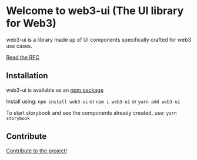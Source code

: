 # Welcome to web3-ui (The UI library for Web3)

web3-ui is a library made up of UI components specifically crafted for web3 use cases.

[Read the RFC](https://forum.developerdao.com/t/rfc-web3-ui-a-web3-specific-ui-library)

## Installation

web3-ui is available as an [npm package](https://www.npmjs.com/package/web3-ui)

Install using:
```npm install web3-ui```
 or
```npm i web3-ui```
or
```yarn add web3-ui```

To start storybook and see the components already created, use:
```yarn storybook```

## Contribute

[Contribute to the project!](CONTRIBUTING.md)

